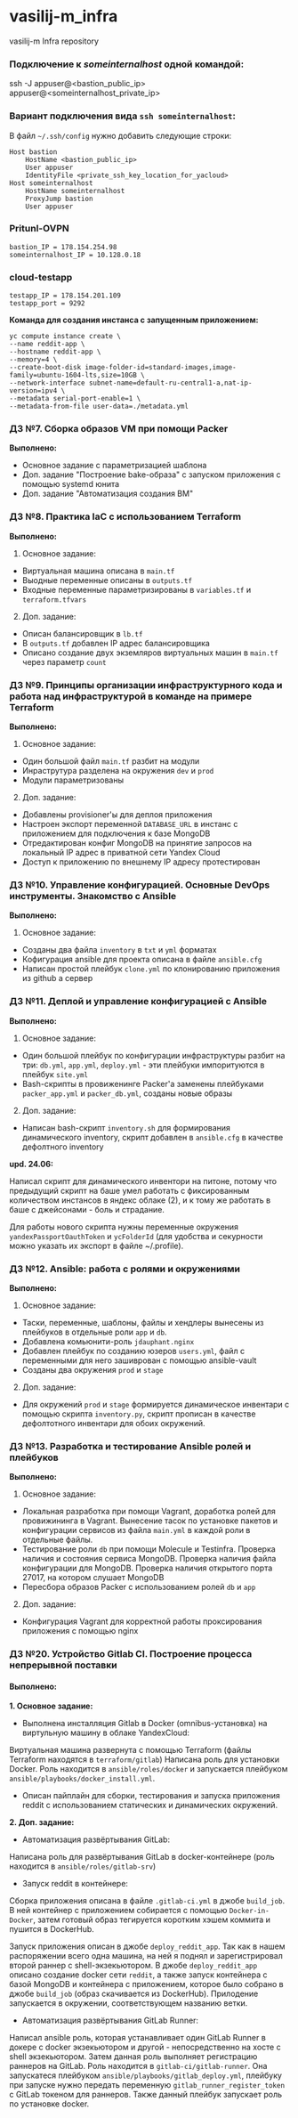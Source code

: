 # vasilij-m_infra
vasilij-m Infra repository

### Подключение к *someinternalhost* одной командой:

ssh -J appuser@<bastion_public_ip> appuser@<someinternalhost_private_ip>

### Вариант подключения вида `ssh someinternalhost`:

В файл `~/.ssh/config` нужно добавить следующие строки:

```
Host bastion
    HostName <bastion_public_ip>
    User appuser
    IdentityFile <private_ssh_key_location_for_yacloud>
Host someinternalhost
    HostName someinternalhost
    ProxyJump bastion
    User appuser
```

### Pritunl-OVPN

```
bastion_IP = 178.154.254.98
someinternalhost_IP = 10.128.0.18
```

### cloud-testapp

```
testapp_IP = 178.154.201.109
testapp_port = 9292
```

**Команда для создания инстанса с запущенным приложением:**

```
yc compute instance create \
--name reddit-app \
--hostname reddit-app \
--memory=4 \
--create-boot-disk image-folder-id=standard-images,image-family=ubuntu-1604-lts,size=10GB \
--network-interface subnet-name=default-ru-central1-a,nat-ip-version=ipv4 \
--metadata serial-port-enable=1 \
--metadata-from-file user-data=./metadata.yml
```

### ДЗ №7. Сборка образов VM при помощи Packer

**Выполнено:**
* Основное задание с параметризацией шаблона
* Доп. задание "Построение bake-образа" с запуском приложения с помощью systemd юнита
* Доп. задание "Автоматизация создания ВМ"

### ДЗ №8. Практика IaC с использованием Terraform

**Выполнено:**
1. Основное задание:
  * Виртуальная машина описана в `main.tf`
  * Выодные переменные описаны в `outputs.tf`
  * Входные переменные параметризированы в `variables.tf` и `terraform.tfvars`

2. Доп. задание:
  * Описан балансировщик в `lb.tf`
  * В `outputs.tf` добавлен IP адрес балансировщика
  * Описано создание двух экземляров виртуальных машин в `main.tf` через параметр `count`

### ДЗ №9. Принципы организации инфраструктурного кода и работа над инфраструктурой в команде на примере Terraform

**Выполнено:**
1. Основное задание:
  * Один большой файл `main.tf` разбит на модули
  * Инраструтура разделена на окружения `dev` и `prod`
  * Модули параметризованы

2. Доп. задание:
  * Добавлены provisioner'ы для деплоя приложения
  * Настроен экспорт переменной `DATABASE_URL` в инстанс с приложением для подключения к базе MongoDB
  * Отредактирован конфиг MongoDB на принятие запросов на локальный IP адрес в приватной сети Yandex Cloud
  * Доступ к приложению по внешнему IP адресу протестирован

### ДЗ №10. Управление конфигурацией. Основные DevOps инструменты. Знакомство с Ansible

**Выполнено:**
1. Основное задание:
  * Созданы два файла `inventory` в `txt` и `yml` форматах
  * Кофигурация ansible для проекта описана в файле `ansible.cfg`
  * Написан простой плейбук `clone.yml` по клонированию приложения из github а сервер

### ДЗ №11. Деплой и управление конфигурацией с Ansible

**Выполнено:**
1. Основное задание:
  * Один большой плейбук по конфигурации инфраструктуры разбит на три: `db.yml`, `app.yml`, `deploy.yml` - эти плейбуки импоритуются в плейбук `site.yml`
  * Bash-скрипты в провиженинге Packer'а заменены плейбуками `packer_app.yml` и `packer_db.yml`, созданы новые образы
2. Доп. задание:
  * Написан bash-скрипт `inventory.sh` для формирования динамического inventory, скрипт добавлен в `ansible.cfg` в качестве дефолтного inventory

**upd. 24.06:**

Написал скрипт для динамического инвентори на питоне, потому что предыдущий скрипт на баше умел работать с фиксированным количеством инстансов в яндекс облаке (2), и к тому же работать в баше с джейсонами - боль и страдание.

Для работы нового скрипта нужны переменные окружения `yandexPassportOauthToken` и `ycFolderId` (для удобства и секурности можно указать их экспорт в файле ~/.profile).

### ДЗ №12. Ansible: работа с ролями и окружениями

**Выполнено:**
1. Основное задание:
  * Таски, переменные, шаблоны, файлы и хендлеры вынесены из плейбуков в отдельные роли `app` и `db`.
  * Добавлена комьюнити-роль `jdauphant.nginx`
  * Добавлен плейбук по созданию юзеров `users.yml`, файл с переменными для него зашиврован с помощью ansible-vault
  * Созданы два окружения `prod` и `stage`
2. Доп. задание:
  * Для окружений `prod` и `stage` формируется динамическое инвентари с помощью скрипта `inventory.py`, скрипт прописан в качестве дефолтотного инвентари для обоих окружений.

### ДЗ №13. Разработка и тестирование Ansible ролей и плейбуков

**Выполнено:**
1. Основное задание:
  * Локальная разработка при помощи Vagrant, доработка ролей для провижининга в Vagrant. Вынесение тасок по установке пакетов и конфигурации сервисов из файла `main.yml` в каждой роли в отдельные файлы.
  * Тестирование роли `db` при помощи Molecule и Testinfra. Проверка наличия и состояния сервиса MongoDB. Проверка наличия файла конфигурации для MongoDB. Проверка наличия открытого порта 27017, на котором слушает MongoDB
  * Пересбора образов Packer с использованием ролей `db` и `app`
2. Доп. задание:
  * Конфигурация Vagrant для корректной работы проксирования приложения с помощью nginx

### ДЗ №20. Устройство Gitlab CI. Построение процесса непрерывной поставки

#### Выполнено:

**1. Основное задание:**
  * Выполнена инсталляция Gitlab в Docker (omnibus-установка) на виртульную машину в облаке YandexCloud:

  Виртуальная машина развернута с помощью Terraform (файлы Terraform находятся в `terraform/gitlab`)
  Написана роль для установки Docker. Роль находится в `ansible/roles/docker` и запускается плейбуком `ansible/playbooks/docker_install.yml`.

  * Описан пайплайн для сборки, тестирования и запуска приложения reddit с использованием статических и динамических окружений.


**2. Доп. задание:**
  * Автоматизация развёртывания GitLab:

  Написана роль для развёртывания GitLab в docker-контейнере (роль находится в `ansible/roles/gitlab-srv`)

  * Запуск reddit в контейнере:

  Сборка приложения описана в файле `.gitlab-ci.yml` в джобе `build_job`. В ней контейнер с приложением собирается с помощью `Docker-in-Docker`, затем готовый образ тегируется коротким хэшем коммита и пушится в DockerHub.

  Запуск приложения описан в джобе `deploy_reddit_app`. Так как в нашем распоряжении всего одна машина, на ней я поднял и зарегистрировал второй раннер с shell-экзекьютором. В джобе `deploy_reddit_app` описано создание docker сети `reddit`, а также запуск контейнера с базой MongoDB и контейнера с приложением, которое было собрано в джобе `build_job` (образ скачивается из DockerHub). Прилодение запускается в окружении, соответствующем названию ветки.

  * Автоматизация развёртывания GitLab Runner:

  Написал ansible роль, которая устанавливает один GitLab Runner в докере с docker экзекьютором и другой - непосредственно на хосте с shell экзекьютором. Затем данная роль выполняет регистрацию раннеров на GitLab. Роль находится в `gitlab-ci/gitlab-runner`. Она запускатеся плейбуком `ansible/playbooks/gitlab_deploy.yml`, плейбуку при запуске нужно передать переменную `gitlab_runner_register_token` с GitLab токеном для раннеров. Также данный плейбук запускает роль по установке docker.
